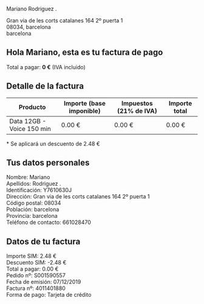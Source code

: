 
Mariano Rodriguez .

Gran via de les corts catalanes 164 2º puerta 1  
08034, barcelona  
barcelona

## Hola Mariano, esta es tu factura de pago

Total a pagar: **0 €** (IVA incluido)

## Detalle de la factura

| Producto | Importe (base imponible) | Impuestos (21% de IVA) | Importe total |  
|---|---|---|---|
| Data 12GB - Voice 150 min | 0.00 € | 0.00 € | 0.00 € |  

\* Se aplicará un descuento de 2.48 €  

## Tus datos personales  
Nombre: Mariano  
Apellidos: Rodriguez .  
Identificación: Y7610630J  
Dirección: Gran via de les corts catalanes 164 2º puerta 1  
Código postal: 08034  
Población: barcelona  
Provincia: barcelona  
Teléfono de contacto: 661028470

## Datos de tu factura  
Importe SIM: 2.48 €  
Descuento SIM: -2.48 €  
Total a pagar: 0.00 €  
Pedido nº: S001590557  
Fecha de emisión: 07/12/2019  
Factura nº: 4011401880  
Forma de pago: Tarjeta de crédito
